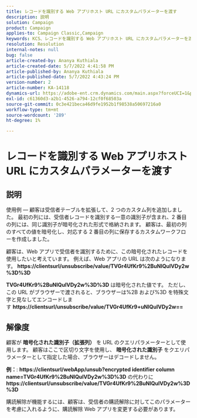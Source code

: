 ```yaml
---
title: レコードを識別する Web アプリホスト URL にカスタムパラメーターを渡す
description: 説明
solution: Campaign
product: Campaign
applies-to: Campaign Classic,Campaign
keywords: KCS、レコードを識別する Web アプリホスト URL にカスタムパラメーターを渡す
resolution: Resolution
internal-notes: null
bug: false
article-created-by: Ananya Kuthiala
article-created-date: 5/7/2022 4:41:58 PM
article-published-by: Ananya Kuthiala
article-published-date: 5/7/2022 4:43:24 PM
version-number: 2
article-number: KA-14118
dynamics-url: https://adobe-ent.crm.dynamics.com/main.aspx?forceUCI=1&pagetype=entityrecord&etn=knowledgearticle&id=1421cd98-24ce-ec11-a7b5-0022480a8e40
exl-id: c61360d3-a2b1-4526-a794-12cf0f68503a
source-git-commit: 0c3e421beca46d9fe1952b1f98538a50697216a0
workflow-type: tm+mt
source-wordcount: '289'
ht-degree: 1%

---
```


# レコードを識別する Web アプリホスト URL にカスタムパラメーターを渡す

## 説明


使用例 — 顧客は受信者テーブルを拡張して、2 つのカスタム列を追加しました。 最初の列には、受信者レコードを識別する一意の識別子が含まれ、2 番目の列には、同じ識別子が暗号化された形式で格納されます。 顧客は、最初の列のすべての値を暗号化し、対応する 2 番目の列に保存するカスタムワークフローを作成しました。

顧客は、Web アプリで受信者を識別するために、この暗号化されたレコードを使用したいと考えています。 例えば、Web アプリの URL は次のようになります。 <b>https://clientsurl/unsubscribe/value/TVGr4UfKr9%2BuNlQulVDy2w%3D%3D</b>

<b>TVGr4UfKr9%2BuNlQulVDy2w%3D%3D</b> は暗号化された値です。 ただし、この URL がブラウザーで渡されると、ブラウザーは%2B および%3D を特殊文字と見なしてエンコードします <b>https://clientsurl/unsubscribe/value/TVGr4UfKr9+uNlQulVDy2w==</b>


## 解像度


顧客が <b>暗号化された識別子（拡張列）</b> を URL のクエリパラメーターとして使用します。 顧客はここで区切り文字を使用し、 <b>暗号化された識別子</b> をクエリパラメーターとして指定した場合、ブラウザーはデコードしません。

<b>例：</b>: <b>https://clientsurl/webApp/unsub?encrypted identifier column name=TVGr4UfKr9%2BuNlQulVDy2w%3D%3D</b> の代わりに <b> https://clientsurl/unsubscribe/value/TVGr4UfKr9%2BuNlQulVDy2w%3D%3D</b>



購読解除が機能するには、顧客は、受信者の購読解除に対してこのパラメーターを考慮に入れるように、購読解除 Web アプリを変更する必要があります。
